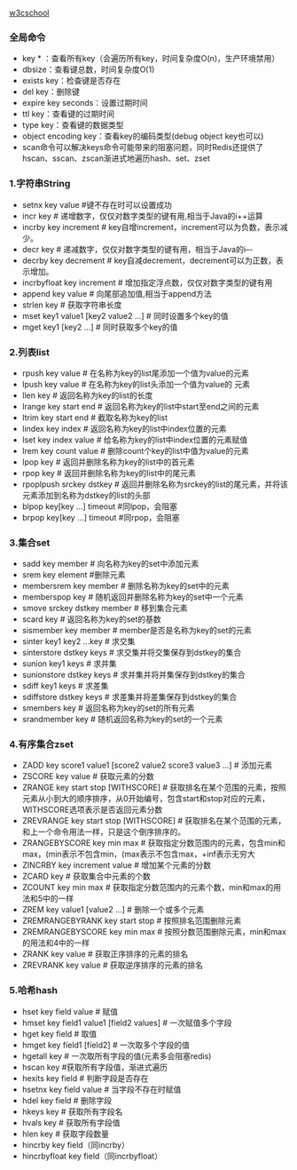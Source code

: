 [w3cschool](https://www.w3cschool.cn/redis_all_about/redis_all_about-2zsb26w0.html)

### 全局命令

- key * ：查看所有key（会遍历所有key，时间复杂度O(n)，生产环境禁用）
- dbsize：查看键总数，时间复杂度O(1)
- exists key：检查键是否存在
- del key：删除键
- expire key seconds：设置过期时间
- ttl key：查看键的过期时间
- type key：查看键的数据类型
- object encoding key：查看key的编码类型(debug object key也可以)
- scan命令可以解决keys命令可能带来的阻塞问题，同时Redis还提供了hscan、sscan、zscan渐进式地遍历hash、set、zset

### 1.字符串String

- setnx key value #键不存在时可以设置成功
- incr key # 递增数字，仅仅对数字类型的键有用,相当于Java的i++运算
- incrby key increment # key自增increment，increment可以为负数，表示减少。
- decr key # 递减数字，仅仅对数字类型的键有用，相当于Java的i–-
- decrby key decrement # key自减decrement，decrement可以为正数，表示增加。
- incrbyfloat key increment # 增加指定浮点数，仅仅对数字类型的键有用
- append key value # 向尾部追加值,相当于append方法
- strlen key # 获取字符串长度
- mset key1 value1 [key2 value2 ...]    # 同时设置多个key的值
- mget key1 [key2 ...]                  # 同时获取多个key的值

### 2.列表list

- rpush key value # 在名称为key的list尾添加一个值为value的元素
- lpush key value # 在名称为key的list头添加一个值为value的 元素
- llen key # 返回名称为key的list的长度
- lrange key start end # 返回名称为key的list中start至end之间的元素
- ltrim key start end # 截取名称为key的list
- lindex key index # 返回名称为key的list中index位置的元素
- lset key index value # 给名称为key的list中index位置的元素赋值
- lrem key count value # 删除count个key的list中值为value的元素
- lpop key # 返回并删除名称为key的list中的首元素
- rpop key # 返回并删除名称为key的list中的尾元素
- rpoplpush srckey dstkey # 返回并删除名称为srckey的list的尾元素，并将该元素添加到名称为dstkey的list的头部
- blpop key[key ...] timeout #同lpop，会阻塞
- brpop key[key ...] timeout #同rpop，会阻塞

### 3.集合set

- sadd key member # 向名称为key的set中添加元素
- srem key element #删除元素
- membersrem key member # 删除名称为key的set中的元素
- memberspop key # 随机返回并删除名称为key的set中一个元素
- smove srckey dstkey member # 移到集合元素
- scard key # 返回名称为key的set的基数
- sismember key member # member是否是名称为key的set的元素
- sinter key1 key2 …key # 求交集
- sinterstore dstkey keys # 求交集并将交集保存到dstkey的集合
- sunion key1 keys # 求并集
- sunionstore dstkey keys # 求并集并将并集保存到dstkey的集合
- sdiff key1 keys # 求差集
- sdiffstore dstkey keys # 求差集并将差集保存到dstkey的集合
- smembers key # 返回名称为key的set的所有元素
- srandmember key # 随机返回名称为key的set的一个元素

### 4.有序集合zset

- ZADD key score1 value1 [score2 value2 score3 value3 ...]    # 添加元素
- ZSCORE key value # 获取元素的分数
- ZRANGE key start stop [WITHSCORE]    # 获取排名在某个范围的元素，按照元素从小到大的顺序排序，从0开始编号，包含start和stop对应的元素，WITHSCORE选项表示是否返回元素分数
- ZREVRANGE key start stop [WITHSCORE]    # 获取排名在某个范围的元素，和上一个命令用法一样，只是这个倒序排序的。
- ZRANGEBYSCORE key min max # 获取指定分数范围内的元素，包含min和max，(min表示不包含min，(max表示不包含max，+inf表示无穷大
- ZINCRBY key increment value # 增加某个元素的分数
- ZCARD key # 获取集合中元素的个数
- ZCOUNT key min max # 获取指定分数范围内的元素个数，min和max的用法和5中的一样
- ZREM key value1 [value2 ...]    # 删除一个或多个元素
- ZREMRANGEBYRANK key start stop # 按照排名范围删除元素
- ZREMRANGEBYSCORE key min max # 按照分数范围删除元素，min和max的用法和4中的一样
- ZRANK key value # 获取正序排序的元素的排名
- ZREVRANK key value # 获取逆序排序的元素的排名

### 5.哈希hash

- hset key field value # 赋值
- hmset key field1 value1 [field2 values]    # 一次赋值多个字段
- hget key field # 取值
- hmget key field1 [field2] # 一次取多个字段的值
- hgetall key # 一次取所有字段的值(元素多会阻塞redis)
- hscan key #获取所有字段值，渐进式遍历
- hexits key field # 判断字段是否存在
- hsetnx key field value # 当字段不存在时赋值
- hdel key field # 删除字段
- hkeys key # 获取所有字段名
- hvals key # 获取所有字段值
- hlen key # 获取字段数量
- hincrby key field（同incrby）
- hincrbyfloat key field（同incrbyfloat）